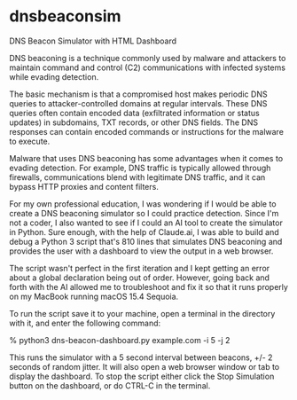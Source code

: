 # dnsbeaconsim
DNS Beacon Simulator with HTML Dashboard

DNS beaconing is a technique commonly used by malware and attackers to maintain command and control (C2) communications with infected systems while evading detection.

The basic mechanism is that a compromised host makes periodic DNS queries to attacker-controlled domains at regular intervals. These DNS queries often contain encoded data (exfiltrated information or status updates) in subdomains, TXT records, or other DNS fields. The DNS responses can contain encoded commands or instructions for the malware to execute.

Malware that uses DNS beaconing has some advantages when it comes to evading detection.
For example, DNS traffic is typically allowed through firewalls, communications blend with legitimate DNS traffic, and it can bypass HTTP proxies and content filters.

For my own professional education, I was wondering if I would be able to create a DNS beaconing simulator so I could practice detection. Since I'm not a coder, I also wanted to see if I could an AI tool to create the simulator in Python. Sure enough, with the help of Claude.ai, I was able to build and debug a Python 3 script that's 810 lines that simulates DNS beaconing and provides the user with a dashboard to view the output in a web browser.

The script wasn't perfect in the first iteration and I kept getting an error about a global declaration being out of order. However, going back and forth with the AI allowed me to troubleshoot and fix it so that it runs properly on my MacBook running macOS 15.4 Sequoia.

To run the script save it to your machine, open a terminal in the directory with it, and enter the following command:

% python3 dns-beacon-dashboard.py example.com -i 5 -j 2

This runs the simulator with a 5 second interval between beacons, +/- 2 seconds of random jitter. It will also open a web browser window or tab to display the dashboard. To stop the script either click the Stop Simulation button on the dashboard, or do CTRL-C in the terminal.
